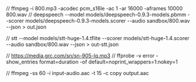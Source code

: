 
// ffmpeg -i 800.mp3 -acodec pcm_s16le -ac 1 -ar 16000 -aframes 10000 800.wav
// deepspeech --model models/deepspeech-0.9.3-models.pbmm --scorer models/deepspeech-0.9.3-models.scorer --audio sandbox/800.wav --json > out.json

// stt --model models/stt-huge-1.4.tflite --scorer models/stt-huge-1.4.scorer --audio sandbox/800.wav --json > out-stt.json

// https://media.grc.com/sn/sn-905-lq.mp3
// ffprobe -v error -show_entries format=duration -of default=noprint_wrappers=1:nokey=1

// ffmpeg -ss 60 -i input-audio.aac -t 15 -c copy output.aac
